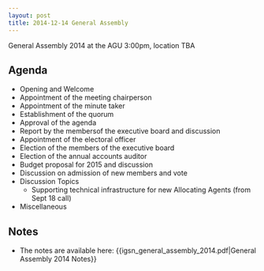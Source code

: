 ```yaml
---
layout: post
title: 2014-12-14 General Assembly
---
```


General Assembly 2014 at the AGU
3:00pm, location TBA

## Agenda ##

  - Opening and Welcome
  - Appointment of the meeting chairperson
  - Appointment of the minute taker
  - Establishment of the quorum
  - Approval of the agenda
  - Report by the membersof the executive board and discussion
  - Appointment of the electoral officer
  - Election of the members of the executive board
  - Election of the annual accounts auditor
  - Budget proposal for 2015 and discussion
  - Discussion on admission of new members and vote
  - Discussion Topics
    - Supporting technical infrastructure for new Allocating Agents (from Sept 18 call)
  - Miscellaneous

## Notes ##

  - The notes are available here: {{igsn_general_assembly_2014.pdf|General Assembly 2014 Notes}}
